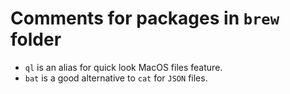 # Comments for packages in `brew` folder

- `ql` is an alias for quick look MacOS files feature.
- `bat` is a good alternative to `cat` for `JSON` files.
